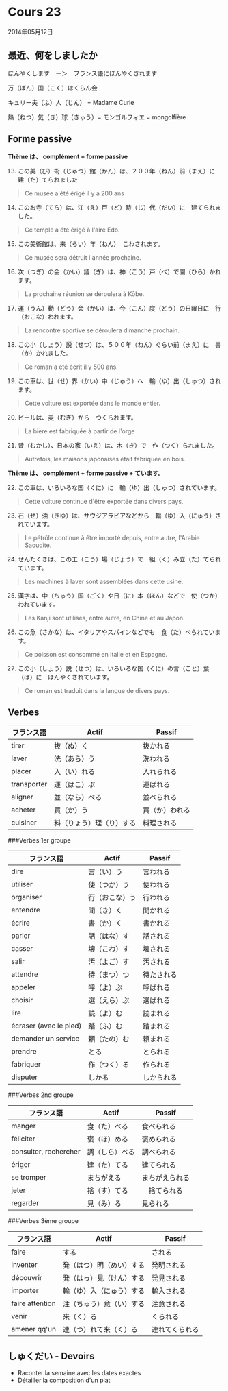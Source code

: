 Cours 23
===========

2014年05月12日

最近、何をしましたか
--------------------

ほんやくします　ー＞　フランス語にほんやくされます

万（ばん）国（こく）はくらん会

キュリー夫（ふ）人（じん） = Madame Curie

熱（ねつ）気（き）球（きゅう）= モンゴルフィエ = mongolfière

Forme passive
---------------

**Thème は、 complément + forme passive**

13. この美（び）術（じゅつ）館（かん）は、２００年（ねん）前（まえ）に　建（た）てられました
> Ce musée a été érigé il y a 200 ans
14. このお寺（てら）は、江（え）戸（ど）時（じ）代（だい）に　建てられました。
> Ce temple a été érigé à l'aire Edo.
15. この美術館は、来（らい）年（ねん）　こわされます。
> Ce musée sera détruit l'année prochaine.
16. 次（つぎ）の会（かい）議（ぎ）は、神（こう）戸（べ）で開（ひら）かれます。
> La prochaine réunion se déroulera à Kōbe.
17. 運（うん）動（どう）会（かい）は、今（こん）度（どう）の日曜日に　行（おこな）われます。
> La rencontre sportive se déroulera dimanche prochain.
18. この小（しょう）説（せつ）は、５００年（ねん）ぐらい前（まえ）に　書（か）かれました。
> Ce roman a été écrit il y 500 ans.
19. この車は、世（せ）界（かい）中（じゅう）へ　輸（ゆ）出（しゅつ）されます。
> Cette voiture est exportée dans le monde entier.
20. ビールは、麦（むぎ）から　つくられます。
> La bière est fabriquée à partir de l'orge
21. 昔（むかし）、日本の家（いえ）は、木（き）で　作（つく）られました。
> Autrefois, les maisons japonaises était fabriquée en bois.

**Thème は、 complément + forme passive + ています。**

22. この車は、いろいろな国（くに）に　輸（ゆ）出（しゅつ）されています。
> Cette voiture continue d'être exportée dans divers pays.
23. 石（せ）油（きゆ）は、サウジアラビアなどから　輸（ゆ）入（にゅう）されています。
> Le pétrôle continue à être importé depuis, entre autre, l'Arabie Saoudite.
24. せんたくきは、この工（こう）場（じょう）で　組（く）み立（た）てられています。
> Les machines à laver sont assemblées dans cette usine.
25. 漢字は、中（ちゅう）国（ごく）や日（に）本（ほん）などで　使（つか）われています。
> Les Kanji sont utilisés, entre autre, en Chine et au Japon.
26. この魚（さかな）は、イタリアやスパインなどでも　食（た）べられています。
> Ce poisson est consommé en Italie et en Espagne.
27. この小（しょう）説（せつ）は、いろいろな国（くに）の言（こと）葉（ば）に　ほんやくされています。
> Ce roman est traduit dans la langue de divers pays.

Verbes
-----

フランス語 | Actif | Passif
---------|-------|---------
tirer   | 抜（ぬ）く | 抜かれる
laver   | 洗（あら）う | 洗われる
placer  | 入（い）れる | 入れられる
transporter | 運（はこ）ぶ | 運ばれる
aligner | 並（なら）べる     | 並べられる
acheter | 買（か）う | 買（か）われる
cuisiner | 料（りょう）理（り）する | 料理される

###Verbes 1er groupe

フランス語 | Actif     | Passif
---------|-----------|-------
dire     | 言（い）う  | 言われる
utiliser | 使（つか）う | 使われる
organiser   | 行（おこな）う | 行われる
entendre | 聞（き）く | 聞かれる
écrire | 書（か）く   | 書かれる
parler  | 話（はな）す    | 話される
casser  | 壊（こわ）す    | 壊される
salir   | 汚（よご）す    | 汚される
attendre| 待（まつ）つ    | 待たされる
appeler | 呼（よ）ぶ     | 呼ばれる
choisir | 選（えら）ぶ    | 選ばれる
lire    | 読（よ）む     |読まれる
écraser (avec le pied)| 踏（ふ）む|踏まれる
demander un service|頼（たの）む|頼まれる
prendre | とる        |とられる
fabriquer | 作（つく）る|作られる
disputer | しかる      |しかられる

###Verbes 2nd groupe

フランス語 | Actif     | Passif
---------|-----------|-------
manger  | 食（た）べる       | 食べられる
féliciter| 褒（ほ）める       |褒められる
consulter, rechercher | 調（しら）べる|調べられる
ériger  | 建（た）てる       | 建てられる
se tromper | まちがえる  |まちがえられる
jeter | 捨（す）てる      |　捨てられる
regarder | 見（み）る    |見られる

###Verbes 3ème groupe


フランス語 | Actif     | Passif
---------|-----------|-------
faire   | する      | される
inventer | 発（はつ）明（めい）する|発明される
découvrir|発（はっ）見（けん）する|発見される
importer|輸（ゆ）入（にゅう）する|輸入される
faire attention|注（ちゅう）意（い）する|注意される
venir   |来（く）る  |くられる
amener qq'un|連（つ）れて来（く）る| 連れてくられる


しゅくだい - Devoirs
----------------

* Raconter la semaine avec les dates exactes
* Détailler la composition d'un plat